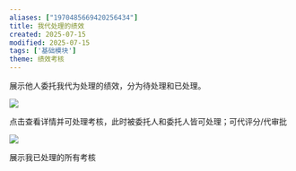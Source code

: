 ```yaml
---
aliases: ["1970485669420256434"]
title: 我代处理的绩效
created: 2025-07-15
modified: 2025-07-15
tags: ['基础模块']
theme: 绩效考核
---
```


展示他人委托我代为处理的绩效，分为待处理和已处理。

![](https://myhelpdoc.oss-cn-heyuan.aliyuncs.com/mdimages/29f85955bdef717d08caf6f8c69dac07.jpg)

点击查看详情并可处理考核，此时被委托人和委托人皆可处理；可代评分/代审批

![](https://myhelpdoc.oss-cn-heyuan.aliyuncs.com/mdimages/7a21e9fd03d0bca027a75c8fba181981.jpg)

展示我已处理的所有考核

